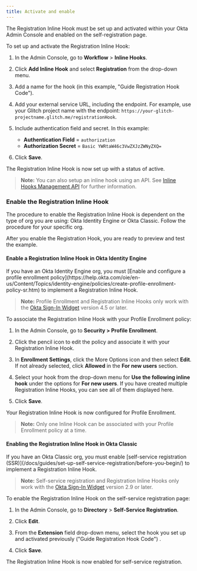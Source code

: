 ```yaml
---
title: Activate and enable
---
```


The Registration Inline Hook must be set up and activated within your Okta Admin Console and enabled on the self-registration page.

To set up and activate the Registration Inline Hook:

1. In the Admin Console, go to **Workflow** > **Inline Hooks**.
2. Click **Add Inline Hook** and select **Registration** from the drop-down menu.
3. Add a name for the hook (in this example, "Guide Registration Hook Code").
4. Add your external service URL, including the endpoint. For example, use your Glitch project name with the endpoint:  `https://your-glitch-projectname.glitch.me/registrationHook`.
5. Include authentication field and secret. In this example:

    - **Authentication Field** = `authorization`
    - **Authorization Secret** = `Basic YWRtaW46c3VwZXJzZWNyZXQ=`
6. Click **Save**.

The Registration Inline Hook is now set up with a status of active.

> **Note:** You can also setup an inline hook using an API. See [Inline Hooks Management API](/docs/reference/api/inline-hooks/#create-inline-hook) for further information.

### Enable the Registration Inline Hook

The procedure to enable the Registration Inline Hook is dependent on the type of org you are using: Okta Identity Engine or Okta Classic. Follow the procedure for your specific org.

After you enable the Registration Hook, you are ready to preview and test the example.

#### Enable a Registration Inline Hook in Okta Identity Engine

<ApiLifecycle access="ie" />
If you have an Okta Identity Engine org, you must [Enable and configure a profile enrollment policy](https://help.okta.com/oie/en-us/Content/Topics/identity-engine/policies/create-profile-enrollment-policy-sr.htm) to implement a Registration Inline Hook.

> **Note:** Profile Enrollment and Registration Inline Hooks only work with the [Okta Sign-In Widget](/code/javascript/okta_sign-in_widget/) version 4.5 or later.

To associate the Registration Inline Hook with your Profile Enrollment policy:

1. In the Admin Console, go to **Security > Profile Enrollment**.

1. Click the pencil icon to edit the policy and associate it with your Registration Inline Hook.

1. In **Enrollment Settings**, click the More Options icon and then select **Edit**. If not already selected, click **Allowed** in the **For new users** section.

1. Select your hook from the drop-down menu for **Use the following inline hook** under the options for **For new users**. If you have created multiple Registration Inline Hooks, you can see all of them displayed here.

1. Click **Save**.

Your Registration Inline Hook is now configured for Profile Enrollment.

> **Note:** Only one Inline Hook can be associated with your Profile Enrollment policy at a time.

#### Enabling the Registration Inline Hook in Okta Classic

<ApiLifecycle access="ea" />
If you have an Okta Classic org, you must enable [self-service registration (SSR)](/docs/guides/set-up-self-service-registration/before-you-begin/) to implement a Registration Inline Hook.

> **Note:** Self-service registration and Registration Inline Hooks only work with the [Okta Sign-In Widget](/code/javascript/okta_sign-in_widget/) version 2.9 or later.

To enable the Registration Inline Hook on the self-service registration page:

1. In the Admin Console, go to **Directory** > **Self-Service Registration**.

1. Click **Edit**.

1. From the **Extension** field drop-down menu, select the hook you set up and activated previously ("Guide Registration Hook Code") .

1. Click **Save**.

The Registration Inline Hook is now enabled for self-service registration.

<NextSectionLink/>
